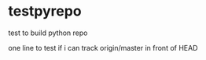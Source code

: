 # testpyrepo
test to build python repo

one line to test if i can track origin/master in front of HEAD

